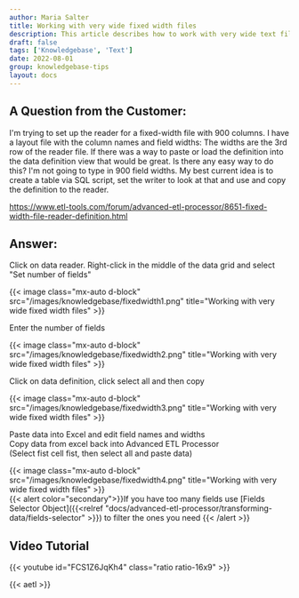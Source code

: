 ```yaml
---
author: Maria Salter
title: Working with very wide fixed width files
description: This article describes how to work with very wide text files
draft: false
tags: ['Knowledgebase', 'Text']
date: 2022-08-01
group: knowledgebase-tips
layout: docs
---
```


## A Question from the Customer:

I'm trying to set up the reader for a fixed-width file with 900 columns. I have a layout file with the column names and field widths: The widths are the 3rd row of the reader file.
If there was a way to paste or load the definition into the data definition view that would be great.
Is there any easy way to do this? I'm not going to type in 900 field widths. My best current idea is to create a table via SQL script, set the writer to look at that and use and copy the definition to the reader.

https://www.etl-tools.com/forum/advanced-etl-processor/8651-fixed-width-file-reader-definition.html

## Answer:

Click on data reader.
Right-click in the middle of the data grid and select "Set number of fields"

{{< image class="mx-auto d-block"  src="/images/knowledgebase/fixedwidth1.png" title="Working with very wide fixed width files" >}}

Enter the number of fields

{{< image class="mx-auto d-block"  src="/images/knowledgebase/fixedwidth2.png" title="Working with very wide fixed width files" >}}

Click on data definition, click select all and then copy

{{< image class="mx-auto d-block"  src="/images/knowledgebase/fixedwidth3.png" title="Working with very wide fixed width files" >}}

Paste data into Excel and edit field names and widths\
Copy data from excel back into Advanced ETL Processor\
(Select fist cell fist, then select all and paste data)

{{< image class="mx-auto d-block"  src="/images/knowledgebase/fixedwidth4.png" title="Working with very wide fixed width files" >}}
\
{{< alert color="secondary">}}If you have too many fields use [Fields Selector Object]({{<relref "docs/advanced-etl-processor/transforming-data/fields-selector" >}}) to filter the ones you need {{< /alert >}}

## Video Tutorial

{{< youtube id="FCS1Z6JqKh4" class="ratio ratio-16x9" >}}

{{< aetl >}}
